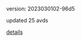 version: 2023030102-96d5

updated 25 avds

[details](https://github.com/0x74f917491bfa7ebfa379/ali_avd_db/blob/master/change_log/2023/03/01/02/96d5.txt)